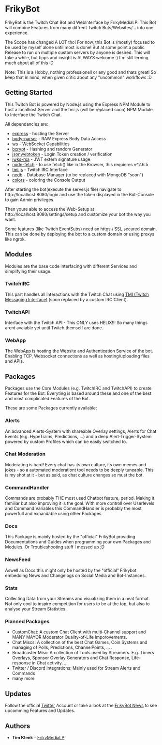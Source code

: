 # FrikyBot 
FrikyBot is the Twitch Chat Bot and WebInterface by FrikyMediaLP. This Bot will combine Features from many diffrent Twitch Bots/Websites/... into one experience.

The Scope has changed A LOT tho! For now, this Bot is (mostly) focused to be used by myself alone until most is done! But at some point a public Release to run on multiple custom servers by anyone is desired. This will take a while, but tipps and insight is ALWAYS welcome :) I´m still lerning much about all of this :D

Note: This is a Hobby, nothing professionell or any good and thats great! So keep that in mind, when given critic about any "uncommon" workflows :D

## Getting Started
This Twitch Bot is powered by Node.js using the Express NPM Module to host a localhost Server and the tmi.js (will be replaced soon) NPM Module to Interface the Twitch Chat.

All dependancies are:
* [express](https://www.npmjs.com/package/express) - hosting the Server
* [body-parser](https://www.npmjs.com/package/body-parser) - RAW Express Body Data Access
* [ws](https://www.npmjs.com/package/ws) - WebSocket Capabilities
* [bcrypt](https://www.npmjs.com/package/bcrypt) - Hashing and random Generator
* [jsonwebtoken](https://www.npmjs.com/package/jsonwebtoken) - Login Token creation / verification
* [jwks-rsa](https://www.npmjs.com/package/jwks-rsa) - JWT extern signature usage
* [node-fetch](https://www.npmjs.com/package/node-fetch) - to use fetch() like in the Browser, this requieres v^2.6.5
* [tmi.js](https://www.npmjs.com/package/tmi.js) - Twitch IRC Interface
* [nedb](https://www.npmjs.com/package/nedb) - Database Manager (to be replaced with MongoDB "soon")
* [colors](https://www.npmjs.com/package/colors) - coloring the Console Output

After starting the bot(execute the server.js file) navigate to http://localhost:8080/login and use the token displayed in the Bot-Console to gain Admin privileges.

Then youre able to access the Web-Setup at http://localhost:8080/settings/setup and customize your bot the way you want.

Some features (like Twitch EventSubs) need an https / SSL secured domain. This can be done by deploying the bot to a custom domain or using proxys like ngrok.

## Modules
Modules are the base code interfacing with different Services and simplifying their usage.

### TwitchIRC
This part handles all interactions with the Twitch Chat using [TMI (Twitch Messaging Interface)](https://github.com/tmijs) (soon replaced by a custom IRC Client). 

### TwitchAPI
Interface with the Twitch API - This ONLY uses HELIX!!! So many things arent avaiable yet until Twitch themself are done.

### WebApp
The WebApp is hosting the Website and Authentication Service of the bot. Enabling TCP, Websocket connections as well as hosting/uploading files and APIs.

## Packages
Packages use the Core Modules (e.g. TwitchIRC and TwitchAPI) to create Features for the Bot. Everyting is based around these and one of the best and most complicated Features of the Bot.

These are some Packages currently available:

### Alerts
An advanced Alerts-System with shareable Overlay settings, Alerts for Chat Events (e.g. HypeTrains, Predictions, ...) and a deep Alert-Trigger-System powered by custom Profiles which can be easily switched to.

### Chat Moderation
Moderating is hard! Every chat has its own culture, its own memes and jokes - so a automated moderationt tool needs to be deeply tuneable. This is my shot at it - but as said, as chat culture changes so must the bot.

### CommandHandler
Commands are probably THE most used Chatbot feature, period. Making it familiar but also improving it is the goal. With more controll over Userlevels and Command Variables this CommandHandler is probably the most powerfull and expandable using other Packages.

### Docs
This Package is mainly hosted by the "official" FrikyBot providing Documentations and Guides when programming your own Packages and Modules. Or Troubleshooting stuff I messed up ;D

### NewsFeed
Aswell as Docs this might only be hosted by the "official" Frikybot embedding News and Changelogs on Social Media and Bot-Instances.

### Stats
Collecting Data from your Streams and visualizing them in a neat format. Not only cool to inspire competition for users to be at the top, but also to analyse your Stream Statistics.

### Planned Packages
* CustomChat: A custom Chat Client with multi-Channel support and MANY MAYOR Moderator Quality-of-Life Imporovements.
* Chat Miscs: A collection of the best Chat Games, Coin Systems and managing of Polls, Predictions, ChannelPoints, ... .
* Broadcaster Misc: A collection of Tools used by Streamers. E.g. Timers Overlays, Sponsor Overlay Generators and Chat Response, Life-response in Chat activity, ...
* Twitter / Discord Integrations: Mainly used for Stream Alerts and Commands
* many more

## Updates
Follow the official [Twitter](https://twitter.com/FrikyBot) Account or take a look at the [FrikyBot News](https://frikybot.de/News) to see upcomming Features and Updates.

## Authors
* **Tim Klenk** - [FrikyMediaLP](https://github.com/FrikyMediaLP)
